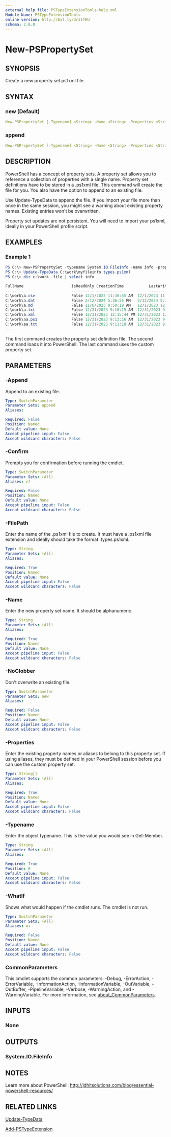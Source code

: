 ```yaml
---
external help file: PSTypeExtensionTools-help.xml
Module Name: PSTypeExtensionTools
online version: http://bit.ly/3rz1fHU
schema: 2.0.0
---
```


# New-PSPropertySet

## SYNOPSIS

Create a new property set ps1xml file.

## SYNTAX

### new (Default)

```yaml
New-PSPropertySet [-Typename] <String> -Name <String> -Properties <String[]> -FilePath <String> [-NoClobber] [-WhatIf] [-Confirm] [<CommonParameters>]
```

### append

```yaml
New-PSPropertySet [-Typename] <String> -Name <String> -Properties <String[]> -FilePath <String> [-Append] [-WhatIf] [-Confirm] [<CommonParameters>]
```

## DESCRIPTION

PowerShell has a concept of property sets. A property set allows you to reference a collection of properties with a single name. Property set definitions have to be stored in a .ps1xml file. This command will create the file for you. You also have the option to append to an existing file.

Use Update-TypeData to append the file. If you import your file more than once in the same session, you might see a warning about existing property names. Existing entries won't be overwritten.

Property set updates are not persistent. You will need to import your ps1xml, ideally in your PowerShell profile script.

## EXAMPLES

### Example 1

```powershell
PS C:\> New-PSPropertySet -typename System.IO.FileInfo -name info -properties Fullname,IsReadOnly,CreationTime,LastWriteTime -filepath c:\work\myfileinfo.types.ps1xml
PS C:\> Update-TypeData C:\work\myfileinfo.types.ps1xml
PS C:\> dir c:\work -file | select info

FullName                     IsReadOnly CreationTime           LastWriteTime
--------                     ---------- ------------           -------------
C:\work\a.csv                False 12/1/2023 11:30:55 AM  12/1/2023 11:30:55 AM
C:\work\a.dat                False 2/12/2024 5:36:55 PM   2/12/2024 5:36:55 PM
C:\work\a.md                 False 11/6/2023 9:50:19 AM   12/1/2023 12:40:03 PM
C:\work\a.txt                False 12/31/2023 9:10:15 AM  12/31/2023 9:10:15 AM
C:\work\a.xml                False 12/31/2023 12:15:44 PM 12/31/2023 12:15:44 PM
C:\work\aa.ps1               False 12/31/2023 9:13:16 AM  12/31/2023 9:13:16 AM
C:\work\aa.txt               False 12/31/2023 9:11:18 AM  12/31/2023 9:11:18 AM
...
```

The first command creates the property set definition file. The second command loads it into PowerShell. The last command uses the custom property set.

## PARAMETERS

### -Append

Append to an existing file.

```yaml
Type: SwitchParameter
Parameter Sets: append
Aliases:

Required: False
Position: Named
Default value: None
Accept pipeline input: False
Accept wildcard characters: False
```

### -Confirm

Prompts you for confirmation before running the cmdlet.

```yaml
Type: SwitchParameter
Parameter Sets: (All)
Aliases: cf

Required: False
Position: Named
Default value: None
Accept pipeline input: False
Accept wildcard characters: False
```

### -FilePath

Enter the name of the .ps1xml file to create. It must have a .ps1xml file extension and ideally should take the format <typename>.types.ps1xml.

```yaml
Type: String
Parameter Sets: (All)
Aliases:

Required: True
Position: Named
Default value: None
Accept pipeline input: False
Accept wildcard characters: False
```

### -Name

Enter the new property set name. It should be alphanumeric.

```yaml
Type: String
Parameter Sets: (All)
Aliases:

Required: True
Position: Named
Default value: None
Accept pipeline input: False
Accept wildcard characters: False
```

### -NoClobber

Don't overwrite an existing file.

```yaml
Type: SwitchParameter
Parameter Sets: new
Aliases:

Required: False
Position: Named
Default value: None
Accept pipeline input: False
Accept wildcard characters: False
```

### -Properties

Enter the existing property names or aliases to belong to this property set. If using aliases, they must be defined in your PowerShell session before you can use the custom property set.

```yaml
Type: String[]
Parameter Sets: (All)
Aliases:

Required: True
Position: Named
Default value: None
Accept pipeline input: False
Accept wildcard characters: False
```

### -Typename

Enter the object typename. This is the value you would see in Get-Member.

```yaml
Type: String
Parameter Sets: (All)
Aliases:

Required: True
Position: 0
Default value: None
Accept pipeline input: False
Accept wildcard characters: False
```

### -WhatIf

Shows what would happen if the cmdlet runs.
The cmdlet is not run.

```yaml
Type: SwitchParameter
Parameter Sets: (All)
Aliases: wi

Required: False
Position: Named
Default value: None
Accept pipeline input: False
Accept wildcard characters: False
```

### CommonParameters

This cmdlet supports the common parameters: -Debug, -ErrorAction, -ErrorVariable, -InformationAction, -InformationVariable, -OutVariable, -OutBuffer, -PipelineVariable, -Verbose, -WarningAction, and -WarningVariable. For more information, see [about_CommonParameters](http://go.microsoft.com/fwlink/?LinkID=113216).

## INPUTS

### None

## OUTPUTS

### System.IO.FileInfo

## NOTES

Learn more about PowerShell:
http://jdhitsolutions.com/blog/essential-powershell-resources/

## RELATED LINKS

[Update-TypeData]()

[Add-PSTypeExtension](Add-PSTypeExtension.md)
